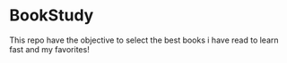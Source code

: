 # BookStudy
This repo have the objective to select the best books i have read to learn fast and my favorites!
